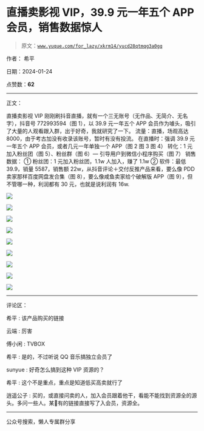 # 直播卖影视 VIP，39.9 元一年五个 APP 会员，销售数据惊人

> 原文：[`www.yuque.com/for_lazy/xkrm14/yucd28qtmqg3a0gq`](https://www.yuque.com/for_lazy/xkrm14/yucd28qtmqg3a0gq)

作者： 希平

日期：2024-01-24

点赞数：**62**

* * *

正文：

直播卖影视 VIP
刚刚刷抖音直播，就有一个三无账号（无作品、无简介、无名字），抖音号 772993594（图 1），以 39.9 元一年五个 APP 会员作为噱头，吸引了大量的人观看跟入群，出于好奇，我就研究了一下。
流量：直播，场观高达 8000，由于考古加没有收录该账号，暂时有没有投流。
在直播时：强调 39.9 元一年五个 APP 会员，或者几元一年单独一个 APP（图 2 图 3 图 4） 转化：1 元加入粉丝团（图 5）、粉丝群（图 6）—
引导用户到微信小程序购买（图 7） 销售数据： ① 粉丝团：1 元加入粉丝团，1.1w 人加入，赚了 1.1w ②
软件：最低 39.9，销量 5587，销售额 22w，从抖音评论＋交付反推产品来看，要么像 PDD 卖家那样百度网盘发合集（图 8），要么像咸鱼卖家给个破解版 APP（图 9），但不管哪一种，利润都有 30 元，也就是说利润有 16w.

![](img/5be59dd8eeb5ab56fef51b48b1109e71.png)

![](img/86b59e6e5d1976123cb852ce59ce83ea.png)

![](img/c663e2ede2f455e5c80440296f5735d7.png)

![](img/4db1cee3a7c11fe7434717eee8c6efb2.png)

![](img/3549745f89b06648d2b134665d48e154.png)

![](img/1740d6ca5906f50b747c5be348f88fc6.png)

![](img/919c79a6589501c528d473fc521c04f2.png)

![](img/fa540e0c9c5ec4388f08d5539b40f99d.png)

![](img/5723630994d203e1b14eadd3a7472975.png)

* * *

评论区：

希平 : 该产品购买的链接

云端 : 厉害

傅小闲 : TVBOX

希平 : 是的，不过听说 QQ 音乐搞独立会员了

sunyue : 好奇怎么搞到这种 VIP 资源的？

希平 : 这个不是重点，重点是知道低买高卖就行了

逍遥公子 : 买的，或直接问卖的人，加入会员跟着他干，看能不能找到资源全的源头。多问一些人。某🐠有的链接直接写了入会员，资源全。

* * *

公众号搜索，懒人专属群分享